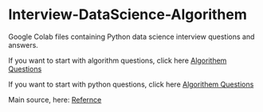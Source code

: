 # Interview-DataScience-Algorithem
Google Colab files containing Python data science interview questions and answers.

If you want to start with algorithm questions, click here [Algorithem Questions](https://github.com/aminKMT/Interview-DataScience-Algorithem/blob/main/Algorithm_Questions.ipynb)

If you want to start with python questions, click here [Algorithem Questions](https://github.com/aminKMT/Interview-DataScience-Algorithem/blob/main/DataScience_Interview__Python.ipynb)


Main source, here: [Refernce](https://github.com/alexeygrigorev/data-science-interviews)
